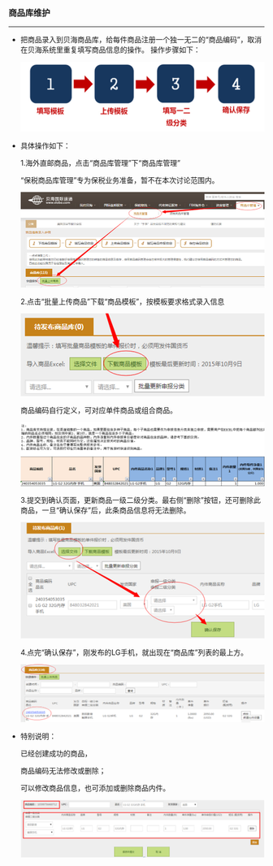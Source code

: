 ### 商品库维护

---

* 把商品录入到贝海商品库，给每件商品注册一个独一无二的“商品编码”，取消在贝海系统里重复填写商品信息的操作。 操作步骤如下：

  ![](/logistics/images/spkwh_1.jpg)

* 具体操作如下：

  1.海外直邮商品，点击“商品库管理”下“商品库管理”

  “保税商品库管理”专为保税业务准备，暂不在本次讨论范围内。

  ![](/logistics/images/spkwh_2.jpg)

  2.点击“批量上传商品”下载“商品模板”，按模板要求格式录入信息

  ![](/logistics/images/spkwh_3.jpg)

  商品编码自行定义，可对应单件商品或组合商品。

  ![](/logistics/images/spkwh_4.jpg)

  3.提交到确认页面，更新商品一级二级分类。最右侧“删除”按钮，还可删除此商品，一旦“确认保存”后，此条商品信息将无法删除。

  ![](/logistics/images/spkwh_5.jpg)

  4.点完“确认保存”，刚发布的LG手机，就出现在“商品库”列表的最上方。

  ![](/logistics/images/spkwh_6.jpg)

* 特别说明：

  已经创建成功的商品，

  商品编码无法修改或删除；

  可以修改商品信息，也可添加或删除商品内件。

  ![](/logistics/images/spkwh_7.jpg)



